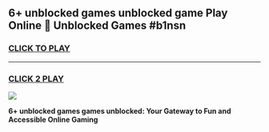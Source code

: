 
## 6+ unblocked games unblocked game Play Online 👋 Unblocked Games #b1nsn
<h3>
<a href="https://premium.freeplayer.one?title=6+_unblocked_games&ref=21F">CLICK TO PLAY</a></h3>
<hr>

<h3>
<a href="https://premium.freeplayer.one?title=6+_unblocked_games&ref=21F">CLICK 2 PLAY</a>
  
</h3>

<a href="https://premium.freeplayer.one?title=6+_unblocked_games&ref=21F/"><img src="https://clearcache.store/games.png"></a>


**6+ unblocked games games unblocked: Your Gateway to Fun and Accessible Online Gaming**

